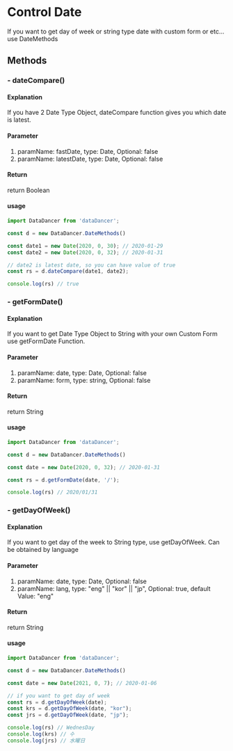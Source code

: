 # Control Date

If you want to get day of week or string type date with custom form or etc... 
use DateMethods


## Methods

### - dateCompare()

#### Explanation

If you have 2 Date Type Object, dateCompare function gives you 
which date is latest.

#### Parameter

1. paramName: fastDate, type: Date, Optional: false
2. paramName: latestDate, type: Date, Optional: false

#### Return

return Boolean

#### usage

```js
import DataDancer from 'dataDancer';

const d = new DataDancer.DateMethods()

const date1 = new Date(2020, 0, 30); // 2020-01-29
const date2 = new Date(2020, 0, 32); // 2020-01-31

// date2 is latest date, so you can have value of true
const rs = d.dateCompare(date1, date2);

console.log(rs) // true
```


### - getFormDate()

#### Explanation

If you want to get Date Type Object to String with your own Custom Form use getFormDate Function.

#### Parameter

1. paramName: date, type: Date, Optional: false
2. paramName: form, type: string, Optional: false

#### Return

return String

#### usage

```js
import DataDancer from 'dataDancer';

const d = new DataDancer.DateMethods()

const date = new Date(2020, 0, 32); // 2020-01-31

const rs = d.getFormDate(date, '/');

console.log(rs) // 2020/01/31
```


### - getDayOfWeek()

#### Explanation

If you want to get day of the week to String type, use getDayOfWeek.
Can be obtained by language

#### Parameter

1. paramName: date, type: Date, Optional: false
2. paramName: lang, type: "eng" || "kor" || "jp", Optional: true, default Value: "eng"

#### Return

return String

#### usage

```js
import DataDancer from 'dataDancer';

const d = new DataDancer.DateMethods()

const date = new Date(2021, 0, 7); // 2020-01-06

// if you want to get day of week
const rs = d.getDayOfWeek(date);
const krs = d.getDayOfWeek(date, "kor");
const jrs = d.getDayOfWeek(date, "jp");

console.log(rs) // WednesDay
console.log(krs) // 수
console.log(jrs) // 水曜日
```

